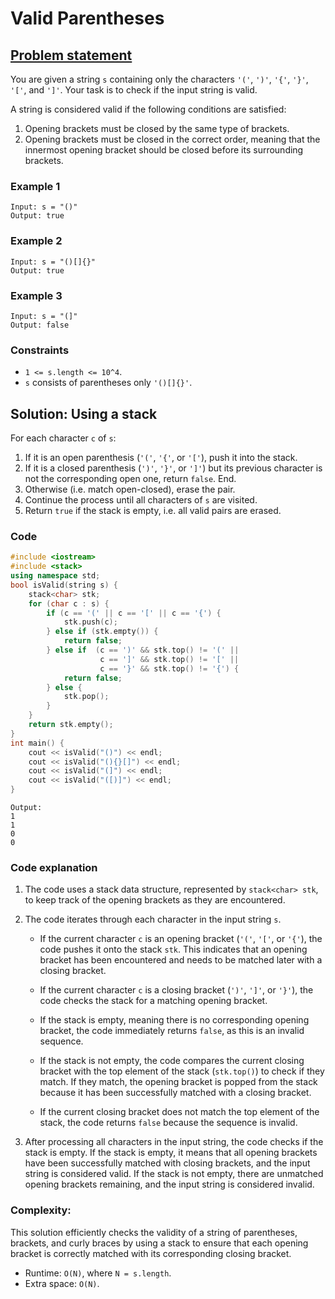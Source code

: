 # Valid Parentheses

## [Problem statement](https://leetcode.com/problems/valid-parentheses/)
 
You are given a string `s` containing only the characters `'('`, `')'`, `'{'`, `'}'`, `'['`, and `']'`. Your task is to check if the input string is valid.

A string is considered valid if the following conditions are satisfied:

1. Opening brackets must be closed by the same type of brackets.
2. Opening brackets must be closed in the correct order, meaning that the innermost opening bracket should be closed before its surrounding brackets.

### Example 1
```text
Input: s = "()"
Output: true
```
### Example 2
```text
Input: s = "()[]{}"
Output: true
```

### Example 3
```text
Input: s = "(]"
Output: false
``` 

### Constraints

* `1 <= s.length <= 10^4`.
* `s` consists of parentheses only `'()[]{}'`.

## Solution: Using a stack
For each character `c` of `s`:

1. If it is an open parenthesis (`'('`, `'{'`, or `'['`), push it into the stack.
2. If it is a closed parenthesis (`')'`, `'}'`, or `']'`) but its previous character is not the corresponding open one, return `false`. End.
3. Otherwise (i.e. match open-closed), erase the pair.
4. Continue the process until all characters of `s` are visited.
5. Return `true` if the stack is empty, i.e. all valid pairs are erased.

### Code
```cpp
#include <iostream>
#include <stack>
using namespace std;
bool isValid(string s) {
    stack<char> stk;
    for (char c : s) {
        if (c == '(' || c == '[' || c == '{') {
            stk.push(c);
        } else if (stk.empty()) {
            return false;
        } else if  (c == ')' && stk.top() != '(' ||
                    c == ']' && stk.top() != '[' ||
                    c == '}' && stk.top() != '{') {
            return false;
        } else {
            stk.pop();
        }
    }
    return stk.empty();
}
int main() {
    cout << isValid("()") << endl;
    cout << isValid("(){}[]") << endl;
    cout << isValid("(]") << endl;
    cout << isValid("([)]") << endl;
}
```
```text
Output:
1
1
0
0
```

### Code explanation

1. The code uses a stack data structure, represented by `stack<char> stk`, to keep track of the opening brackets as they are encountered.

2. The code iterates through each character in the input string `s`.

   - If the current character `c` is an opening bracket (`'('`, `'['`, or `'{'`), the code pushes it onto the stack `stk`. This indicates that an opening bracket has been encountered and needs to be matched later with a closing bracket.

   - If the current character `c` is a closing bracket (`')'`, `']'`, or `'}'`), the code checks the stack for a matching opening bracket.
   - If the stack is empty, meaning there is no corresponding opening bracket, the code immediately returns `false`, as this is an invalid sequence.
   - If the stack is not empty, the code compares the current closing bracket with the top element of the stack (`stk.top()`) to check if they match. If they match, the opening bracket is popped from the stack because it has been successfully matched with a closing bracket.
   - If the current closing bracket does not match the top element of the stack, the code returns `false` because the sequence is invalid.

3. After processing all characters in the input string, the code checks if the stack is empty. If the stack is empty, it means that all opening brackets have been successfully matched with closing brackets, and the input string is considered valid. If the stack is not empty, there are unmatched opening brackets remaining, and the input string is considered invalid.


### Complexity:
This solution efficiently checks the validity of a string of parentheses, brackets, and curly braces by using a stack to ensure that each opening bracket is correctly matched with its corresponding closing bracket. 

* Runtime: `O(N)`, where `N = s.length`.
* Extra space: `O(N)`.

